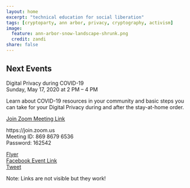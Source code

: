 ```yaml
---
layout: home
excerpt: "technical education for social liberation"
tags: [cryptoparty, ann arbor, privacy, cryptography, activism]
image:
  feature: ann-arbor-snow-landscape-shrunk.png
  credit: zandi
share: false
---
```


## Next Events
Digital Privacy during COVID-19 <br />
Sunday, May 17, 2020 at 2 PM – 4 PM <br />
<p>Learn about COVID-19 resources in your community and basic steps you can take for your Digital Privacy during and after the stay-at-home order.</p>

[Join Zoom Meeting Link](https://us02web.zoom.us/j/86986796536?pwd=TzJiUW1IOVhyN0tUTmRscWtIeW9mQT09)

<p>
https://join.zoom.us <br />
Meeting ID: 869 8679 6536 <br />
Password: 162542</p>

[Flyer][Flyer] <br />
[Facebook Event Link][Facebook Event Link] <br />
[Tweet][Tweet]

Note: Links are not visible but they work!

[aha]: http://www.allhandsactive.org/
[aadl]: https://aadl.org/
[TinkerTech]: http://tinkertech.io

[Flyer]: https://docs.google.com/document/d/1_hbw-FhBaH2uRaJJJP897y9NDh0P5kM7RoWeq3FXPE4/edit?usp=sharing

[Facebook Event Link]: https://www.facebook.com/events/1176247389422529/
[Tweet]: https://twitter.com/CryptopartyAA/status/1258613816822239232

[facebookevent]: https://www.facebook.com/events/140211433332985/
[aadlevent]: https://aadl.org/internetsownboy
